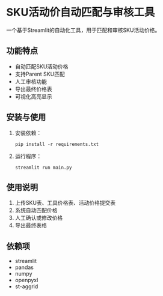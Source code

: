 # SKU活动价自动匹配与审核工具

一个基于Streamlit的自动化工具，用于匹配和审核SKU活动价格。

## 功能特点

- 自动匹配SKU活动价格
- 支持Parent SKU匹配
- 人工审核功能
- 导出最终价格表
- 可视化高亮显示

## 安装与使用

1. 安装依赖：
   ```
   pip install -r requirements.txt
   ```

2. 运行程序：
   ```
   streamlit run main.py
   ```

## 使用说明

1. 上传SKU表、工具价格表、活动价格提交表
2. 系统自动匹配价格
3. 人工确认或修改价格
4. 导出最终表格

## 依赖项

- streamlit
- pandas
- numpy
- openpyxl
- st-aggrid 
